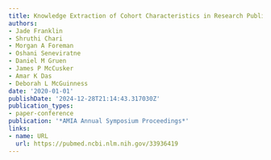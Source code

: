 ```yaml
---
title: Knowledge Extraction of Cohort Characteristics in Research Publications
authors:
- Jade Franklin
- Shruthi Chari
- Morgan A Foreman
- Oshani Seneviratne
- Daniel M Gruen
- James P McCusker
- Amar K Das
- Deborah L McGuinness
date: '2020-01-01'
publishDate: '2024-12-28T21:14:43.317030Z'
publication_types:
- paper-conference
publication: '*AMIA Annual Symposium Proceedings*'
links:
- name: URL
  url: https://pubmed.ncbi.nlm.nih.gov/33936419
---
```

